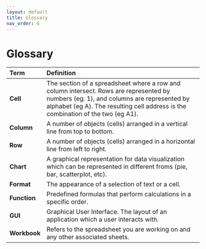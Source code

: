```yaml
---
layout: default
title: Glossary
nav_order: 6
---
```

# Glossary

| Term                 | Definition  |
|:---------------------|:------------|
|**Cell**|The section of a spreadsheet where a row and column intersect. Rows are represented by numbers (eg. 1), and columns are represented by alphabet (eg A). The resulting cell address is the combination of the two (eg A1).|
|**Column**|A number of objects (cells) arranged in a vertical line from top to bottom.|
|**Row**|A number of objects (cells) arranged in a horizontal line from left to right.|
|**Chart**|A graphical representation for data visualization which can be represented in different froms (pie, bar, scatterplot, etc).|
|**Format**|The appearance of a selection of text or a cell.|
|**Function**|Predefined formulas that perform calculations in a specific order.|
|**GUI**|Graphical User Interface. The layout of an application which a user interacts with.|
|**Workbook**|Refers to the spreadsheet you are working on and any other associated sheets.|